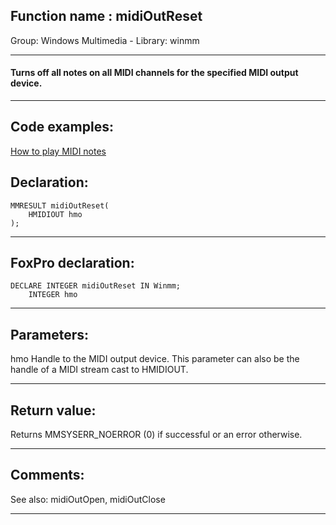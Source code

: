 
## Function name : midiOutReset
Group: Windows Multimedia - Library: winmm    
***  


#### Turns off all notes on all MIDI channels for the specified MIDI output device.
***  


## Code examples:
[How to play MIDI notes](../../samples/sample_537.md)  

## Declaration:
```foxpro  
MMRESULT midiOutReset(
	HMIDIOUT hmo
);  
```  
***  


## FoxPro declaration:
```foxpro  
DECLARE INTEGER midiOutReset IN Winmm;
	INTEGER hmo  
```  
***  


## Parameters:
hmo
Handle to the MIDI output device. This parameter can also be the handle of a MIDI stream cast to HMIDIOUT.
  
***  


## Return value:
Returns MMSYSERR_NOERROR (0) if successful or an error otherwise.  
***  


## Comments:
See also: midiOutOpen, midiOutClose   
  
***  

